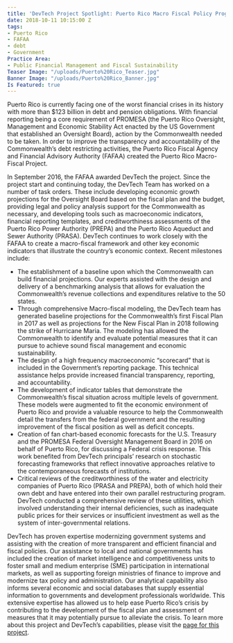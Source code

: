 ```yaml
---
title: 'DevTech Project Spotlight: Puerto Rico Macro Fiscal Policy Program'
date: 2018-10-11 10:15:00 Z
tags:
- Puerto Rico
- FAFAA
- debt
- Government
Practice Area:
- Public Financial Management and Fiscal Sustainability
Teaser Image: "/uploads/Puerto%20Rico_Teaser.jpg"
Banner Image: "/uploads/Puerto%20Rico_Banner.jpg"
Is Featured: true
---
```


Puerto Rico is currently facing one of the worst financial crises in its history with more than $123 billion in debt and pension obligations. With financial reporting being a core requirement of PROMESA (the Puerto Rico Oversight, Management and Economic Stability Act enacted by the US Government that established an Oversight Board), action by the Commonwealth needed to be taken. In order to improve the transparency and accountability of the Commonwealth’s debt restricting activities, the Puerto Rico Fiscal Agency and Financial Advisory Authority (FAFAA) created the Puerto Rico Macro-Fiscal Project.

In September 2016, the FAFAA awarded DevTech the project. Since the project start and continuing today, the DevTech Team has worked on a number of task orders. These include developing economic growth projections for the Oversight Board based on the fiscal plan and the budget, providing legal and policy analysis support for the Commonwealth as necessary, and developing tools such as macroeconomic indicators, financial reporting templates, and creditworthiness assessments of the Puerto Rico Power Authority (PREPA) and the Puerto Rico Aqueduct and Sewer Authority (PRASA). DevTech continues to work closely with the FAFAA to create a macro-fiscal framework and other key economic indicators that illustrate the country’s economic context. Recent milestones include: 

* The establishment of a baseline upon which the Commonwealth can build financial projections. Our experts assisted with the design and delivery of a benchmarking analysis that allows for evaluation the Commonwealth’s revenue collections and expenditures relative to the 50 states. 
* Through comprehensive Macro-fiscal modeling, the DevTech team has generated baseline projections for the Commonwealth’s first Fiscal Plan in 2017 as well as projections for the New Fiscal Plan in 2018 following the strike of Hurricane Maria. The modeling has allowed the Commonwealth to identify and evaluate potential measures that it can pursue to achieve sound fiscal management and economic sustainability. 
* The design of a high frequency macroeconomic “scorecard” that is included in the Government’s reporting package. This technical assistance helps provide increased financial transparency, reporting, and accountability. 
* The development of indicator tables that demonstrate the Commonwealth’s fiscal situation across multiple levels of government. These models were augmented to fit the economic environment of Puerto Rico and provide a valuable resource to help the Commonwealth detail the transfers from the federal government and the resulting improvement of the fiscal position as well as deficit concepts.
* Creation of fan chart-based economic forecasts for the U.S. Treasury and the PROMESA Federal Oversight Management Board in 2016 on behalf of Puerto Rico, for discussing a Federal crisis response. This work benefited from DevTech principals’ research on stochastic forecasting frameworks that reflect innovative approaches relative to the contemporaneous forecasts of institutions.
* Critical reviews of the creditworthiness of the water and electricity companies of Puerto Rico (PRASA and PREPA), both of which hold their own debt and have entered into their own parallel restructuring program. DevTech conducted a comprehensive review of these utilities, which involved understanding their internal deficiencies, such as inadequate public prices for their services or insufficient investment as well as the system of inter-governmental relations.

DevTech has proven expertise modernizing government systems and assisting with the creation of more transparent and efficient financial and fiscal policies. Our assistance to local and national governments has included the creation of market intelligence and competitiveness units to foster small and medium enterprise (SME) participation in international markets, as well as supporting foreign ministries of finance to improve and modernize tax policy and administration. Our analytical capability also informs several economic and social databases that supply essential information to governments and development professionals worldwide. This extensive expertise has allowed us to help ease Puerto Rico’s crisis by contributing to the development of the fiscal plan and assessment of measures that it may potentially pursue to alleviate the crisis. To learn more about this project and DevTech’s capabilities, please visit the [page for this project](https://devtechsys.com/projects/Puerto-Rico-Macro-Fiscal-Polic/).  

